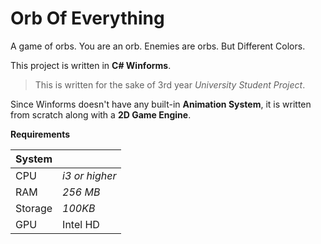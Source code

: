 
# Orb Of Everything

A game of orbs. You are an orb. Enemies are orbs. But Different Colors.  

This project is written in **C# Winforms**.

> This is written for the sake of 3rd year *University Student Project*.

Since Winforms doesn't have any built-in **Animation System**, it is written from scratch along with a **2D Game Engine**.

**Requirements**

| System  ||
|---------|----------------|
| CPU     | *i3 or higher* |
| RAM     | *256 MB*       |
| Storage | *100KB*        |
| GPU     | Intel HD       |

